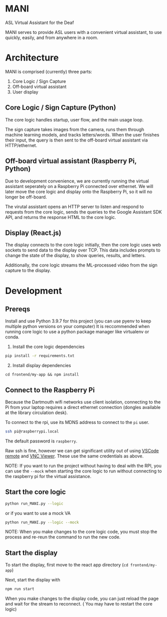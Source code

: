 # MANI
ASL Virtual Assistant for the Deaf

MANI serves to provide ASL users with a convenient virtual assistant, to use quickly, easily, and from anywhere in a room. 

# Architecture
MANI is comprised (currently) three parts:
1) Core Logic / Sign Capture
2) Off-board virtual assistant
3) User display


## Core Logic / Sign Capture (Python)
The core logic handles startup, user flow, and the main usage loop.

The sign capture takes images from the camera, runs them through machine learning models, and tracks letters/words. When the user finishes their input, the query is then sent to the off-board virtual assistant via HTTP/ethernet. 

##  Off-board virtual assistant (Raspberry Pi, Python)
Due to development convenience, we are currently running the virtual assistant seperately on a Raspberry Pi connected over ethernet. We will later move the core logic and display onto the Raspberry Pi, so it will no longer be off-board. 


The virutal assistant opens an HTTP server to listen and respond to requests from the core logic, sends the queries to the Google Assistant SDK API, and returns the response HTML to the core logic. 

## Display (React.js)
The display connects to the core logic initially, then the core logic uses web sockets to send data to the display over TCP. This data includes prompts to change the state of the display, to show queries, results, and letters. 


Additionally, the core logic streams the ML-processed video from the sign capture to the display. 

# Development
## Prereqs
Install and use Python 3.9.7 for this project (you can use pyenv to keep multiple python versions on your computer)
It is reccommended when running core logic to use a python package manager like virtualenv or conda. 

1) Install the core logic dependencies
```bash 
pip install -r requirements.txt
```
2) Install display dependencies 
```
cd frontend/my-app && npm install
```

## Connect to the Raspberry Pi
Because the Dartmouth wifi networks use client isolation, connecting to the Pi from your laptop requires a direct ethernet connection (dongles available at the library circulation desk). 

To connect to the rpi, use its MDNS address to connect to the `pi` user. 
```bash
ssh pi@raspberrypi.local
```
The default password is `raspberry`.

Raw ssh is fine, however we can get significant utility out of using [VSCode remote](https://code.visualstudio.com/docs/remote/ssh) and [VNC Viewer](https://www.realvnc.com/en/connect/download/viewer/). These use the same credentials as above. 

NOTE: If you want to run the project without having to deal with the RPI, you can use the `--mock` when starting the core logic to run without connecting to the raspberry pi for the virtual assistance. 

## Start the core logic

```bash
python run_MANI.py --logic
```
or if you want to use a mock VA 
```bash
python run_MANI.py --logic --mock
```

NOTE: When you make changes to the core logic code, you must stop the process and re-reun the command to run the new code. 

## Start the display
To start the display, first move to the react app directory (`cd frontend/my-app`)

Next, start the display with 
```bash
npm run start
```
When you make changes to the display code, you can just reload the page and wait for the stream to reconnect. ( You may have to restart the core logic)



